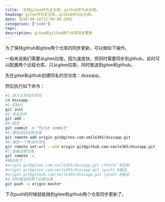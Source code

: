 ```yaml
---
title:  实现gitee作为主仓库，github作为从仓库。
heading: gitee作为主仓库，github作为从仓库。
date: 2020-06-16T12:09:09.298Z
categories: ["code"]
tags: 
description: gitee和github两个仓库同步更新
---
```


为了保持github和gitee两个仓库的同步更新，可以做如下操作。

一般来说我们需要从gitee拉取，因为速度快，但同时需要同步到github。此时可以配置两个远程仓库，只从gitee拉取，同时推送到gitee和github。

先在gitee和github创建同名的空仓库：dsxsapp。

然后执行如下命令：

```bash
#1.进入已存在的项目
cd dsxsapp 
#2.初始化
git init 
#3.添加文件
git add .
#4.提交
git commit -m "first commit"
#5.增加添加远程仓库
git remote add origin git@gitee.com:smile365/dsxsapp.git
#6.增加一个推送的地址
git remote set-url --add origin git@github.com:smile365/dsxsapp.git
#7.查看远程仓库
git remote -v
#输出如下：
#origin	git@gitee.com:smile365/dsxsapp.git (fetch) #拉取
#origin	git@gitee.com:smile365/dsxsapp.git (push) #推送
#origin	git@github.com:smile365/dsxsapp.git (push) #推送
#8.同时推送到两个远程仓库
git push -u origin master
```

下次push的时候就能做到gitee和github两个仓库同步更新了。


